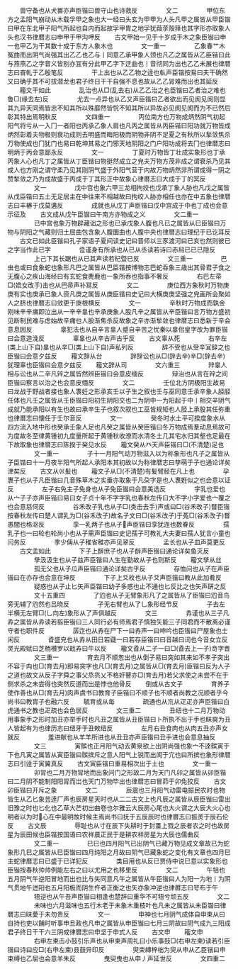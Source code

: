 <!-- { "loadSidebar": true } -->
　　兽守备也从犬嘼亦声臣锴曰兽守山也诗救反
　　
　　文二
　　
　　甲位东方之孟阳气崩动从木载孚甲之象也大一经曰头玄为甲甲为人头凡甲之属皆从甲臣锴曰甲在东北甲子阳气所起也自内而起故孚甲胄之地孚犹葭莩殻箨也其字形亦取象人头也汉书律暦志曰申甲于甲沟呷反
　　古文甲始一见于十岁成于木之象臣锴曰申一也甲乙为干其数十成于东方人象木也
　　
　　文一重一
　　
　　乙象春艹木冤曲而出阴气尚强其出乙乙也乙与丨同意乙承甲象人颈也凡乙之属皆从乙臣锴曰此与燕燕乙之字音义皆别亦冝有分此甲乙字下迂曲也丨音彻同为出也乙乙未展也律暦志曰奋乹于乙殷笔反
　　
　　干上出也从乙乙物之逹也倝声臣锴按易曰夫干确然又曰确乎其不可拔潜龙也君子终日干干自强不息也故从乙乙冐难而出也其延反
　　籕文干如此
　　
　　乱治也从□(乱去右)从乙乙治之也臣锴曰乙者治之难也鲁□(缘去左)反
　　
　　尤去一点异也从乙又声臣锴曰乙者欲出而见阂见阂则显其九异天同焉皆忠不知其所以殊靡然皆恱不知其所以异故必见阂见阂而为不已然后彰其特出焉明秋反
　　
　　文四重一
　　
　　丙位南方也万物成炳然阴气初起阳气将亏从一入冂一者阳也丙承乙象人肩也凡丙之属皆从丙臣锴曰阳功就万物皆成炳然彰着夫物极则衰功成则去明盛而晦阳极而阴物非阴不足夏之有秋所以揫敛焦杀万物使成也冂犹门也易曰乾坤其易之门邪天地阴阳之门户阳功成将去冂也律暦志曰明炳于丙会意鄙永反
　　
　　文一
　　
　　丁夏时万物皆丁壮成实象形也丁承丙象人心也凡丁之属皆从丁臣锴曰物挺然成立之皃夫万物方茂非成之谓衰杀乃见其成人也方刚之谓守柔乃见其刚阴气盛于外阳气营于内故万物炳然非所谓成得一阴之赞揫敛之乃为成故盛于丙成于丁其形正中故象心律暦志曰大成于丁的冥反
　　
　　文一
　　
　　戊中宫也象六甲三龙相拘绞也戊承丁象人胁也凡戊之属皆从戊臣锴曰五土无足居主在中往来不相越故曰拘绞人胁亦相任也亦在中五象也律暦志曰丰楙于戊莫遘反
　　
　　成就也从戊丁声臣锴曰戊中宫成于中也丁成也会意示征及
　　古文成从戊午臣锴曰午南方亦物成之义
　　
　　文二重一
　　
　　已中宫也象万物辟藏诎之形也已承戊象人腹也凡已之属皆从巳臣锴曰万物与阴阳之气藏则归土屈曲包含象人腹圜曲也人腹中央也律暦志曰理纪于已讫耳反
　　古文已如此臣锴曰孔子家语子夏间读史记曰晋师以三豕渡河曰已亥也然则彼已之字当作此已字
　　
　　卺谨身有所承也从已从丞读若诗曰赤舄已已已隠反
　　
　　上己下其长踞也从已其声读若杞暨已反
　　
　　文三重一
　　
　　巴虫也或曰食象蛇也象形凡巴之属皆从巴臣锴按博物志巴蛇呑象三歳出其骨君子食之无腹心之疾山海经曰有玄蛇食麂鹿也一象所呑也指事不奢反
　　
　　右巴左帚□(嫓女改手)击也从巴帚声补冩反
　　
　　文二
　　
　　庚位西方象秋时万物庚庚有实也庚承已象人赍凡庚之属皆从庚臣锴曰史记曰大横庚庚坚强之皃画所会聚如人之脐也律暦志曰敛更于庚根横反
　　
　　文一
　　
　　辛秋时万物成而孰金刚味辛辛痡即泣出从一辛辛辠也辛承庚象人股凡辛之属皆从辛臣锴曰言万物方盛初见断制民难与虑始故辛痡也人股渐焦杀反故象之辛亦渐揫敛也律暦志曰悉新于辛会意息因反
　　
　　辠犯法也从自辛言辠人蹙自辛苦之忧秦以辠佀皇字改为罪臣锴曰会意造浼反
　　
　　辜辠也从辛古声古乎反
　　古文辜从死
　　
　　右辛左(类上山下自)辠也从辛□(类上山下自)声私列反
　　
　　辞不受也从受辛冝辞之也臣锴曰会意夕兹反
　　籕文辞从台
　　
　　辞辞讼也从□(辞去辛)辛□(辞去辛)犹理辜也臣锴曰会意夕兹反
　　籕文辞从司
　　
　　文六重三
　　
　　辡辠人相与讼也从二辛凡辡之属皆然辨臣锴曰会意皮缅反
　　
　　辩治也从言在辡之间臣锴曰察言以治之也会意皮缅反
　　
　　文二
　　
　　壬位北方阴极阳生故易曰龙战于野战者接也象人褢妊之形承亥壬以子生之叙也壬与巫同意壬承辛象人胫胫任体也凡壬之属皆从壬臣锴曰阳初生阴阳交也二为阴中一为阳起于中丨相交辛阴气成就乃能承阳以有生也故曰承辛生子也叙次叙也工巫皆规矩也人胫上承股其任弥重也律暦志曰懐任于壬尔音反
　　
　　文一
　　
　　癸冬时水土平可揆度象水从四方流入地中形也癸承壬象人足也凡癸之属皆从癸臣锴曰冬万物成焉羣动息焉故可为度故冬至律黄锺初九度量所起于黄锺秋收潦而水清冬土几其宅水归其壑也足最在下故取象也律暦志曰陈揆于癸见水反
　　籕文癸从癶天声臣锴曰□(不清楚)足也
　　
　　文一重一
　　
　　子十一月阳气动万物滋入以为称象形也凡子之属皆从子臣锴曰十一月夜半阳气所起人承阳本其初故以为称律暦志曰孳萌于子也通论详矣津矣反
　　古文从巛髪也
　　籕文子从□(不清楚)有髪臂胫在凡上也
　　
　　孕褢子也从子凡臣锴曰几音殊草木之实垂亦取象于凡朶字是也人褢姙似之也会意以证反
　　
　　左子右免主子免身也从子免臣锴曰会意美选反
　　
　　字乳也爱也从宀子子亦声臣锴曰易曰女子贞十年不字字乳也春秋左传曰大不字小字爱也宀覆之也会意慈伺反
　　
　　谷禾改子乳也从子□(类击去手)声或曰□(谷禾改子)瞀臣锴按春秋左传曰楚人谓乳为□(谷禾改子)故名子文曰□(谷禾改子)于菟□(谷禾改子)瞀愚闇也格沤反
　　
　　孪一乳两子也从子声臣锴曰孪犹连也数眷反
　　
　　孺乳子也一曰轮也轮尚小也从子需声臣锴曰史记孺子可教礼大夫妻曰孺人犹言小童也闫务反
　　
　　季少偁从子稚省稚亦声见翠反
　　
　　孟长也从子皿声莫更反
　　古文孟如此
　　
　　下子上辥庶子也从子辥声臣锴曰通论详矣鱼灭反
　　
　　孳汲汲生也从子兹声臣锴曰人生在勤故从子也则斯反
　　籕文孳从丝
　　
　　孤无父也从子瓜声臣锴曰通论详矣古乎反
　　
　　存恤问也从子在声臣锴曰在亦存也会意在坤反
　　
　　下子上爻枚也从子爻声臣锴曰教从此加肴反
　　
　　疑惑也从子止匕矢声臣锴曰幼子多惑也止不通也匕反比之也矢声硏之反
　　
　　文十五重四
　　
　　了尦也从子无臂象形凡了之属皆从了臣锴曰尦音鸟旁无辅了尦然也吕晓反
　　
　　孑无右臂也从了乚象形经节反
　　
　　子去左半横无左臂□(乚向左)象形从了声俱越反
　　
　　文三
　　
　　孨谨也从三子凡孨之属皆从孨读若翦臣锴曰三人同行必有师焉君子慎独矢能三子同君而不散离必谨守者也职件反
　　
　　孱迮也从孨在尸下一曰孨声一曰呻吟也臣锴曰尸屋象也士闲反
　　
　　孴盛皃也从孨从田日若薿一曰若存臣锴曰曰音越曰词也今音女立反灵光殿赋曰芝栭櫕罗以戢孨曰牛以反
　　籕文孴从二子一曰□(孴去上一子)竒字晋
　　
　　文三重一
　　
　　育去月不顺怱出也从倒子易曰突如其来如不孝子突出不容于禸也□(育去月)即易突字也凡□(育去月)之属皆从□(育去月)臣锴曰反为人子之道也故文从反子字舜之事父烝烝乂不格奸瞽亦□(育去月)若父求使之未尝不在于侧求杀之未尝得也突然反道而出是悖也他骨反
　　倒或从古文子
　　
　　育养子使作善也从□(育去月)肉声虞书曰教育子臣锴曰不顺子也不顺者尚教之况顺者乎今尚书曰教胄子也融六反
　　毓育或从毎
　　
　　疏通也从巟从疋疋亦声臣锴曰白虎通书之教也疋疏也会色居反
　　
　　文三重二
　　
　　丑纽也十二月万物动用事象手之形时加丑亦举手时也凡丑之属皆从丑臣锴曰卜所执不出于手也眛爽为丑人皆起有为也律历志曰纽牙于丑敕纽反
　　
　　左月右丑食肉也从肉五丑亦声女就反
　　
　　羞进献也从羊羊所进也从丑丑亦声臣锴曰丑手进也会意息抽反
　　
　　文三
　　
　　寅髌也正月阳气动去黄泉欲上出阴尚强也象宀不逹髌寅于下也凡寅之属皆从寅臣锴曰髌摈斥之意人阳气上锐而出阂于宂也曰所摈也象形律暦志曰引逹于寅翼真反
　　古文寅臣锴曰重易相次出于土也
　　
　　文一重一
　　
　　卯冐也二月万物冐地而出象问门之形故二月为天门凡卯之属皆从卯臣锴曰二月阴不能制阳阳冐而岀也天门万物毕出也律暦志曰冒茆于卯免狡反
　　古文卯臣锴曰开斥之象
　　
　　文二
　　
　　辰震也三月阳气动雷电振民农时也物皆生从乙匕象芸逹厂声也辰房星天时也从二二古文上也凡辰之属皆从辰臣锴曰雷出旧豫之时也匕化也乙草大芒初出曲卷也尔雅云大辰房心尾也大火谓之大辰大火心也明者以为时心在中最明故时候主焉尚书曰抚于五辰辰时也律暦志曰振羙于辰石伦反
　　古文辰
　　
　　辱耻也从寸在辰下失耕时于封畺上戮之辰者农之时也故房星为辰田候也臣锴按国语曰农祥晨正民于是耕农祥房星为大辰也儒曲反
　　
　　文二重一
　　
　　巳巳也四月阳气已出阴气已藏万物见成文章故已为蛇象形几巳之属皆从巳臣锴曰四月纯阳之月故曰阴气已藏象蛇之变化有文章也四月巳主蛇律暦志曰已盛于已详犯反
　　
　　类目用也从反已贾侍中说巳意以实象形也臣锴按春秋帅帅例能左右之曰以尤用之也移里反
　　
　　文二
　　
　　午犃也五月阴气午逆阳冒地而出也比与矢同意凡午之属皆从午臣锴曰人为阳一为地丨为阴气贯地午迸阳也五月阳极而阴生仵者正衡之也矢亦象冲逆也律暦志曰咢布于午
　　
　　牾逆也从午吾声臣锴曰相逢也楚辞曰重华不可牾兮顽五反
　　
　　文二
　　
　　未味也六月滋味也五行木老于未象木重枝叶也凡未之属皆从未臣锴曰律暦志曰昧薆于未勿贵反
　　
　　文一
　　
　　申神也七月阴气成体自申束从曰自持也吏以餔时听事申旦政也凡申之属皆从申臣锴曰七月三阴故曰阴气成九三阳成君子终日干干六三阴成律暦志曰申坚于申式人反
　　古文申
　　籕文申
　　
　　右申左柬击小鼓引乐声也从申柬声周礼曰小乐事鼓□(右申左柬)读若引臣锴曰诗曰应□(右申左柬)县鼓异印反
　　
　　臾束縳椊柮为臾从申从乙臣锴曰申束缚也乙屈也会意羊朱反
　　
　　曳臾曳也从申丿声延世反
　　
　　文四重二
